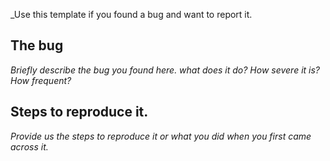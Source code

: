 _Use this template if you found a bug and want to report it.

## The bug

_Briefly describe the bug you found here. what does it do? How severe it is? How frequent?_

## Steps to reproduce it.

_Provide us the steps to reproduce it or what you did when you first came across it._

